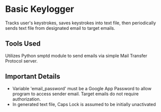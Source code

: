 # Basic Keylogger


Tracks user's keystrokes, saves keystrokes into text file, then periodically sends text file from designated email to target emails.

## Tools Used


Utilizes Python smptd module to send emails via simple Mail Transfer Protocol server.

## Important Details
- Variable 'email_password' must be a Google App Password to allow program to access sender email. Target emails do not require authorization.
- In generated text file, Caps Lock is assumed to be initially unactivated





